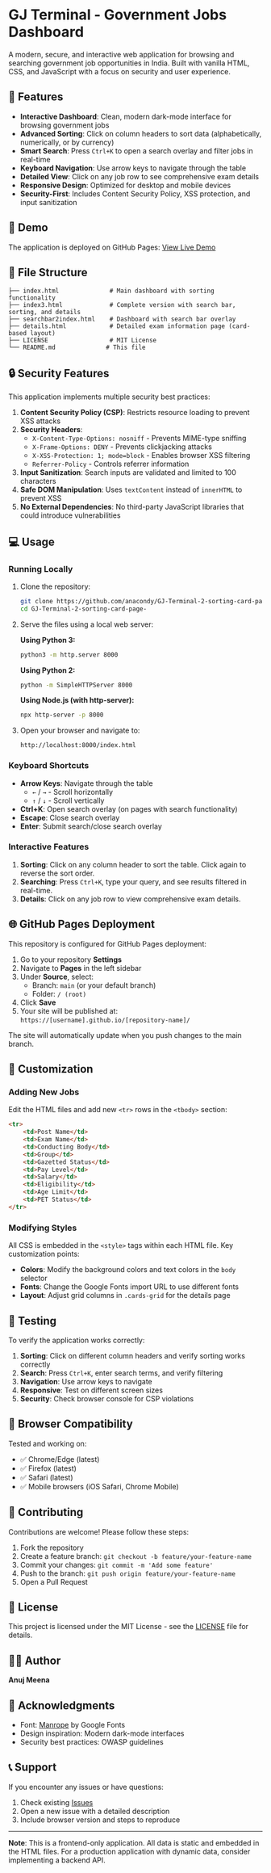 # GJ Terminal - Government Jobs Dashboard

A modern, secure, and interactive web application for browsing and searching government job opportunities in India. Built with vanilla HTML, CSS, and JavaScript with a focus on security and user experience.

## 🌟 Features

- **Interactive Dashboard**: Clean, modern dark-mode interface for browsing government jobs
- **Advanced Sorting**: Click on column headers to sort data (alphabetically, numerically, or by currency)
- **Smart Search**: Press `Ctrl+K` to open a search overlay and filter jobs in real-time
- **Keyboard Navigation**: Use arrow keys to navigate through the table
- **Detailed View**: Click on any job row to see comprehensive exam details
- **Responsive Design**: Optimized for desktop and mobile devices
- **Security-First**: Includes Content Security Policy, XSS protection, and input sanitization

## 🚀 Demo

The application is deployed on GitHub Pages: [View Live Demo](https://anacondy.github.io/GJ-Terminal-2-sorting-card-page-/)

## 📁 File Structure

```
├── index.html              # Main dashboard with sorting functionality
├── index3.html             # Complete version with search bar, sorting, and details
├── searchbar2index.html    # Dashboard with search bar overlay
├── details.html            # Detailed exam information page (card-based layout)
├── LICENSE                 # MIT License
└── README.md              # This file
```

## 🔒 Security Features

This application implements multiple security best practices:

1. **Content Security Policy (CSP)**: Restricts resource loading to prevent XSS attacks
2. **Security Headers**: 
   - `X-Content-Type-Options: nosniff` - Prevents MIME-type sniffing
   - `X-Frame-Options: DENY` - Prevents clickjacking attacks
   - `X-XSS-Protection: 1; mode=block` - Enables browser XSS filtering
   - `Referrer-Policy` - Controls referrer information
3. **Input Sanitization**: Search inputs are validated and limited to 100 characters
4. **Safe DOM Manipulation**: Uses `textContent` instead of `innerHTML` to prevent XSS
5. **No External Dependencies**: No third-party JavaScript libraries that could introduce vulnerabilities

## 💻 Usage

### Running Locally

1. Clone the repository:
   ```bash
   git clone https://github.com/anacondy/GJ-Terminal-2-sorting-card-page-.git
   cd GJ-Terminal-2-sorting-card-page-
   ```

2. Serve the files using a local web server:
   
   **Using Python 3:**
   ```bash
   python3 -m http.server 8000
   ```
   
   **Using Python 2:**
   ```bash
   python -m SimpleHTTPServer 8000
   ```
   
   **Using Node.js (with http-server):**
   ```bash
   npx http-server -p 8000
   ```

3. Open your browser and navigate to:
   ```
   http://localhost:8000/index.html
   ```

### Keyboard Shortcuts

- **Arrow Keys**: Navigate through the table
  - `←` / `→` - Scroll horizontally
  - `↑` / `↓` - Scroll vertically
- **Ctrl+K**: Open search overlay (on pages with search functionality)
- **Escape**: Close search overlay
- **Enter**: Submit search/close search overlay

### Interactive Features

1. **Sorting**: Click on any column header to sort the table. Click again to reverse the sort order.
2. **Searching**: Press `Ctrl+K`, type your query, and see results filtered in real-time.
3. **Details**: Click on any job row to view comprehensive exam details.

## 🌐 GitHub Pages Deployment

This repository is configured for GitHub Pages deployment:

1. Go to your repository **Settings**
2. Navigate to **Pages** in the left sidebar
3. Under **Source**, select:
   - Branch: `main` (or your default branch)
   - Folder: `/ (root)`
4. Click **Save**
5. Your site will be published at: `https://[username].github.io/[repository-name]/`

The site will automatically update when you push changes to the main branch.

## 🎨 Customization

### Adding New Jobs

Edit the HTML files and add new `<tr>` rows in the `<tbody>` section:

```html
<tr>
    <td>Post Name</td>
    <td>Exam Name</td>
    <td>Conducting Body</td>
    <td>Group</td>
    <td>Gazetted Status</td>
    <td>Pay Level</td>
    <td>Salary</td>
    <td>Eligibility</td>
    <td>Age Limit</td>
    <td>PET Status</td>
</tr>
```

### Modifying Styles

All CSS is embedded in the `<style>` tags within each HTML file. Key customization points:

- **Colors**: Modify the background colors and text colors in the `body` selector
- **Fonts**: Change the Google Fonts import URL to use different fonts
- **Layout**: Adjust grid columns in `.cards-grid` for the details page

## 🧪 Testing

To verify the application works correctly:

1. **Sorting**: Click on different column headers and verify sorting works correctly
2. **Search**: Press `Ctrl+K`, enter search terms, and verify filtering
3. **Navigation**: Use arrow keys to navigate
4. **Responsive**: Test on different screen sizes
5. **Security**: Check browser console for CSP violations

## 📝 Browser Compatibility

Tested and working on:
- ✅ Chrome/Edge (latest)
- ✅ Firefox (latest)
- ✅ Safari (latest)
- ✅ Mobile browsers (iOS Safari, Chrome Mobile)

## 🤝 Contributing

Contributions are welcome! Please follow these steps:

1. Fork the repository
2. Create a feature branch: `git checkout -b feature/your-feature-name`
3. Commit your changes: `git commit -m 'Add some feature'`
4. Push to the branch: `git push origin feature/your-feature-name`
5. Open a Pull Request

## 📄 License

This project is licensed under the MIT License - see the [LICENSE](LICENSE) file for details.

## 👨‍💻 Author

**Anuj Meena**

## 🙏 Acknowledgments

- Font: [Manrope](https://fonts.google.com/specimen/Manrope) by Google Fonts
- Design inspiration: Modern dark-mode interfaces
- Security best practices: OWASP guidelines

## 📞 Support

If you encounter any issues or have questions:

1. Check existing [Issues](https://github.com/anacondy/GJ-Terminal-2-sorting-card-page-/issues)
2. Open a new issue with a detailed description
3. Include browser version and steps to reproduce

---

**Note**: This is a frontend-only application. All data is static and embedded in the HTML files. For a production application with dynamic data, consider implementing a backend API.
